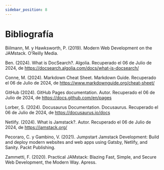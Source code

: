 ```yaml
---
sidebar_position: 8
---
```


# Bibliografía

Biilmann, M. y Hawksworth, P. (2019). Modern Web Development on the JAMstack. O’Reilly Media.

Ben. (2024). What is DocSearch?. Algolia. Recuperado el 06 de Julio de 2024, de https://docsearch.algolia.com/docs/what-is-docsearch/

Conne, M. (2024). Markdown Cheat Sheet. Markdown Guide. Recuperado el 06 de Julio de 2024, de https://www.markdownguide.org/cheat-sheet/

GitHub (2024). GitHub Pages documentation. Autor. Recuperado el 06 de Julio de 2024, de https://docs.github.com/en/pages

Lorber, S. (2024).  Docusaurus Documentation. Docusaurus. Recuperado el 06 de Julio de 2024, de https://docusaurus.io/docs

Netlify. (2024). What is Jamstack?. Autor. Recuperado el 06 de Julio de 2024, de https://jamstack.org/

Pecoraro, C. y Gambino, V. (2021). Jumpstart Jamstack Development: Build and deploy modern websites and web apps using Gatsby, Netlify, and Sanity. Packt Publishing.

Zammetti, F. (2020). Practical JAMstack: Blazing Fast, Simple, and Secure Web Development, the Modern Way. Apress.
